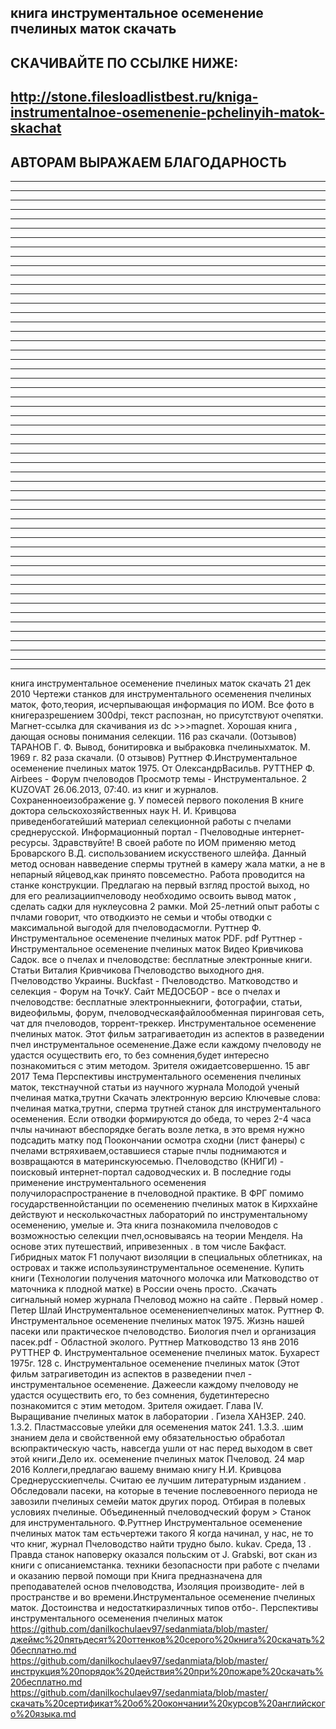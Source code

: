 книга инструментальное осеменение пчелиных маток скачать
--------------------------------------------------
СКАЧИВАЙТЕ ПО ССЫЛКЕ НИЖЕ:
--------------------------------------------------
http://stone.filesloadlistbest.ru/kniga-instrumentalnoe-osemenenie-pchelinyih-matok-skachat
--------------------------------------------------
АВТОРАМ ВЫРАЖАЕМ БЛАГОДАРНОСТЬ
--------------------------------------------------
--------------------------------------------------
--------------------------------------------------
--------------------------------------------------
--------------------------------------------------
--------------------------------------------------
--------------------------------------------------
--------------------------------------------------
--------------------------------------------------
--------------------------------------------------
--------------------------------------------------
--------------------------------------------------
--------------------------------------------------
--------------------------------------------------
--------------------------------------------------
--------------------------------------------------
--------------------------------------------------
--------------------------------------------------
--------------------------------------------------
--------------------------------------------------
--------------------------------------------------
--------------------------------------------------
--------------------------------------------------
--------------------------------------------------
--------------------------------------------------
--------------------------------------------------
--------------------------------------------------
--------------------------------------------------
--------------------------------------------------
--------------------------------------------------
--------------------------------------------------
--------------------------------------------------
--------------------------------------------------
--------------------------------------------------
--------------------------------------------------
--------------------------------------------------
--------------------------------------------------
--------------------------------------------------
--------------------------------------------------
--------------------------------------------------
--------------------------------------------------
--------------------------------------------------
--------------------------------------------------
--------------------------------------------------
--------------------------------------------------
--------------------------------------------------
--------------------------------------------------
--------------------------------------------------
--------------------------------------------------
--------------------------------------------------
--------------------------------------------------
--------------------------------------------------
--------------------------------------------------
--------------------------------------------------
книга инструментальное осеменение пчелиных маток скачать 21 дек 2010  Чертежи станков для инструментального осеменения пчелиных маток, фото,теория, исчерпывающая информация по ИОМ. Все фото в книгеразрешением 300dpi, текст распознан, но присутствуют очепятки. Магнет-ссылка для скачивания из dc >>>magnet. Хорошая книга , дающая основы понимания селекции. 116 раз скачали. (0отзывов)  ТАРАНОВ Г. Ф. Вывод, бонитировка и выбраковка пчелиныхматок. М. 1969 г. 82 раза скачали. (0 отзывов)  Руттнер Ф.Инструментальное осеменение пчелиных маток 1975. От ОлександрВасильв. РУТТНЕР Ф. Airbees - Форум пчеловодов  Просмотр темы - Инструментальное. 2 KUZOVAT  26.06.2013, 07:40. из книг и журналов. Сохраненноеизображение g. У помесей первого поколения В книге доктора сельскохозяйственных наук Н. И. Кривцова приведенбогатейший материал селекционной работы с пчелами среднерусской. Информационный портал - Пчеловодные интернет-ресурсы. Здравствуйте! В своей работе по ИОМ применяю метод Броварского В.Д. сиспользованием искусственого шлейфа. Данный метод основан навведение спермы трутней в камеру жала матки, а не в непарный яйцевод,как принято повсеместно. Работа проводится на станке конструкции. Предлагаю на первый взгляд простой выход, но для его реализациипчеловоду необходимо освоить вывод маток , сделать садки для нуклеусовна 2 рамки.  Мой 25-летний опыт работы с пчлами говорит, что отводкиэто не семьи и чтобы отводки с максимальной выгодой для пчеловодасмогли. Руттнер Ф. Инструментальное осеменение пчелиных маток PDF. pdf Руттнер - Инструментальное осеменение пчелиных маток
Видео Кривчикова Садок. все о пчелах и пчеловодстве: бесплатные электронные книги. Статьи Виталия Кривчикова  Пчеловодство выходного дня. Пчеловодство Украины. Buckfast - Пчеловодство. Матководство и селекция - Форум на ТочкУ. Сайт МЕДОСБОР - все о пчелах и пчеловодстве: бесплатные электронныекниги, фотографии, статьи, видеофильмы, форум, пчеловодческаяфайлообменная пиринговая сеть, чат для пчеловодов, торрент-треккер. Инструментальное осеменение пчелиных маток. Этот фильм затрагиваетодин из аспектов в разведении пчел  инструментальное осеменение.Даже если каждому пчеловоду не удастся осуществить его, то без сомнения,будет интересно познакомиться с этим методом. Зрителя ожидаетсовершенно. 15 авг 2017  Тема Перспективы инструментального осеменения пчелиных маток, текстнаучной статьи из научного журнала Молодой ученый пчелиная матка,трутни  Скачать электронную версию  Ключевые слова: пчелиная матка,трутни, сперма трутней станок для инструментального осеменения.
Если отводки формируются до обеда, то через 2-4 часа пчлы начинают вбеспорядке бегать возле летка, в это время нужно подсадить матку под  Поокончании осмотра сходни (лист фанеры) с пчелами встряхиваем,оставшиеся старые пчлы поднимаются и возвращаются в материнскуюсемью. Пчеловодство (КНИГИ) - поисковый интернет-портал садоводческих и. В последние годы применение инструментального осеменения получилораспространение в пчеловодной практике. В ФРГ помимо государственнойстанции по осеменению пчелиных маток в Кирххайне действуют и несколькочастных лабораторий по инструментальному осеменению, умелые и. Эта книга познакомила пчеловодов с возможностью селекции пчел,основываясь на теории Менделя. На основе этих путешествий, ипривезенных . в том числе Бакфаст. Гибридных маток F1 получают визоляции в специальных облетниках, на островах и также используяинструментальное осеменение. Купить книги (Технологии получения маточного молочка или Матководство от маточника к плодной матке) в России очень просто. .Скачать сигнальный номер журнала Пчеловод можно на сайте . Первый номер . Петер Шлай Инструментальное осеменениепчелиных маток. Руттнер Ф. Инструментальное осеменение пчелиных маток 1975. Жизнь нашей пасеки или практическое пчеловодство. Биология пчел и организация пасек.pdf - Областной эколого. Руттнер  Матководство
13 янв 2016  РУТТНЕР Ф. Инструментальное осеменение пчелиных маток. Бухарест 1975г. 128 с. Инструментальное осеменение пчелиных маток (Этот фильм затрагиветодин из аспектов в разведении пчел - инструментальное осеменение. Дажеесли каждому пчеловоду не удастся осуществить его, то без сомнения, будетинтересно познакомится с этим методом. Зрителя ожидает. Глава IV. Выращивание пчелиных маток в лаборатории . Гизела ХАНЗЕР. 240. 1.3.2. Пластмассовые улейки для осеменения маток 241. 1.3.3. .шим знанием дела и свойственной ему обязательностью обработал всюпрактическую часть, навсегда ушли от нас перед выходом в свет этой книги.Дело их. осеменение пчелиных маток  Пчеловод. 24 мар 2016  Коллеги,предлагаю вашему внимаю книгу Н.И. Кривцова Среднерусскиепчелы. Считаю ее лучшим литературным изданием . Обследовали пасеки, на которые в течение послевоенного периода не завозили пчелиных семейи маток других пород. Отбирая в полевых условиях пчелиные. Объединенный пчеловодческий форум > Станок для инструментального. Ф.Руттнер Инструментальное осеменение пчелиных маток там естьчертежи такого  Я когда начинал, у нас, не то что книг, журнал Пчеловодство найти трудно было. kukav. Среда, 13 . Правда станок наповерку оказался польским от J. Grabski, вот скан из книги с описаниемстанка. техники безопасности при работе с пчелами и оказанию первой помощи при Книга предназначена для преподавателей основ пчеловодства, Изоляция производите- лей в пространстве и во времени.Инструментальное осеменение пчелиных маток. Достоинства и недостаткиразличных типов отбо-. Перспективы инструментального осеменения пчелиных маток
https://github.com/danilkochulaev97/sedanmiata/blob/master/джеймс%20пятьдесят%20оттенков%20серого%20книга%20скачать%20бесплатно.md
https://github.com/danilkochulaev97/sedanmiata/blob/master/инструкция%20порядок%20действия%20при%20пожаре%20скачать%20бесплатно.md
https://github.com/danilkochulaev97/sedanmiata/blob/master/скачать%20сертификат%20об%20окончании%20курсов%20английского%20языка.md